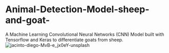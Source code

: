 # Animal-Detection-Model-sheep-and-goat-
A Machine Learning Convolutional Neural Networks (CNN) Model built with Tensorflow and Keras to differentiate goats from sheep.
![jacinto-diego-MvB-e_jx0eY-unsplash](https://github.com/wainaina-peter/Animal-Detection-Model-sheep-and-goat-/assets/80960028/330eb958-71ac-4759-bd6c-1f9d9b17fd7f)
